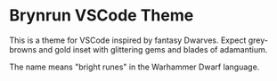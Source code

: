 # Brynrun VSCode Theme

This is a theme for VSCode inspired by fantasy Dwarves. Expect grey-browns and gold inset with glittering gems and blades of adamantium.

The name means "bright runes" in the Warhammer Dwarf language.